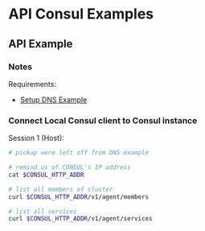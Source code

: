 # API Consul Examples

## API Example

### Notes

Requirements:

* [Setup DNS Example](../02-dns/README.md)


### Connect Local Consul client to Consul instance

Session 1 (Host):

```bash
# pickup were left off from DNS example

# remind us of CONSUL's IP address
cat $CONSUL_HTTP_ADDR

# list all members of cluster
curl $CONSUL_HTTP_ADDR/v1/agent/members

# list all services
curl $CONSUL_HTTP_ADDR/v1/agent/services
```
